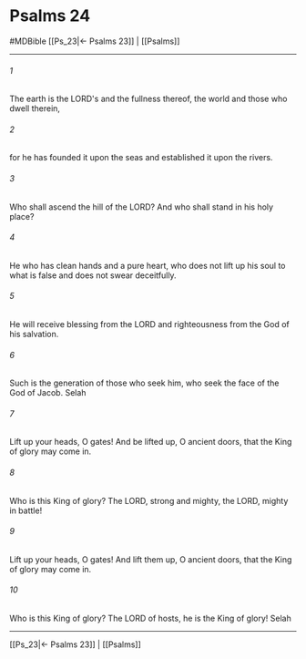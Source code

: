# Psalms 24
#MDBible
[[Ps_23|← Psalms 23]] | [[Psalms]]

***

###### 1 
The earth is the LORD's and the fullness thereof, the world and those who dwell therein, 

###### 2 
for he has founded it upon the seas and established it upon the rivers. 

###### 3 
Who shall ascend the hill of the LORD? And who shall stand in his holy place? 

###### 4 
He who has clean hands and a pure heart, who does not lift up his soul to what is false and does not swear deceitfully. 

###### 5 
He will receive blessing from the LORD and righteousness from the God of his salvation. 

###### 6 
Such is the generation of those who seek him, who seek the face of the God of Jacob. Selah 

###### 7 
Lift up your heads, O gates! And be lifted up, O ancient doors, that the King of glory may come in. 

###### 8 
Who is this King of glory? The LORD, strong and mighty, the LORD, mighty in battle! 

###### 9 
Lift up your heads, O gates! And lift them up, O ancient doors, that the King of glory may come in. 

###### 10 
Who is this King of glory? The LORD of hosts, he is the King of glory! Selah 

***

[[Ps_23|← Psalms 23]] | [[Psalms]]
